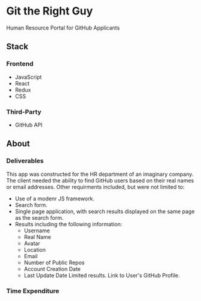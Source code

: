 # Git the Right Guy
Human Resource Portal for GitHub Applicants 

## Stack
### Frontend
- JavaScript
- React
- Redux
- CSS

### Third-Party
- GitHub API

## About
### Deliverables
This app was constructed for the HR department of an imaginary company. The client needed the ability to find GitHub users based on their real names or email addresses. Other requirments included, but were not limited to: 
- Use of a modenr JS framework.
- Search form.
- Single page application, with search results displayed on the same page as the search form.
- Results including the following information: 
  - Username
  - Real Name
  - Avatar
  - Location
  - Email
  - Number of Public Repos
  - Account Creation Date
  - Last Update Date
  Limited results.
  Link to User's GitHub Profile.

### Time Expenditure


